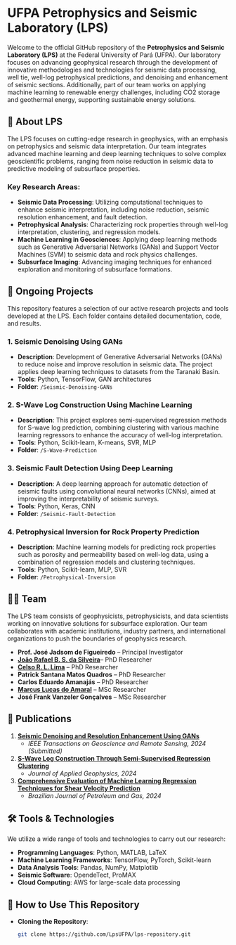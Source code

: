 # UFPA Petrophysics and Seismic Laboratory (LPS)

Welcome to the official GitHub repository of the **Petrophysics and Seismic Laboratory (LPS)** at the Federal University of Pará (UFPA). Our laboratory focuses on advancing geophysical research through the development of innovative methodologies and technologies for seismic data processing, well tie, well-log petrophysical predictions, and denoising and enhancement of seismic sections. Additionally, part of our team works on applying machine learning to renewable energy challenges, including CO2 storage and geothermal energy, supporting sustainable energy solutions.


## 🔬 About LPS

The LPS focuses on cutting-edge research in geophysics, with an emphasis on petrophysics and seismic data interpretation. Our team integrates advanced machine learning and deep learning techniques to solve complex geoscientific problems, ranging from noise reduction in seismic data to predictive modeling of subsurface properties.

### Key Research Areas:
- **Seismic Data Processing**: Utilizing computational techniques to enhance seismic interpretation, including noise reduction, seismic resolution enhancement, and fault detection.
- **Petrophysical Analysis**: Characterizing rock properties through well-log interpretation, clustering, and regression models.
- **Machine Learning in Geosciences**: Applying deep learning methods such as Generative Adversarial Networks (GANs) and Support Vector Machines (SVM) to seismic data and rock physics challenges.
- **Subsurface Imaging**: Advancing imaging techniques for enhanced exploration and monitoring of subsurface formations.

## 🚀 Ongoing Projects

This repository features a selection of our active research projects and tools developed at the LPS. Each folder contains detailed documentation, code, and results.

### 1. **Seismic Denoising Using GANs**  
   - **Description**: Development of Generative Adversarial Networks (GANs) to reduce noise and improve resolution in seismic data. The project applies deep learning techniques to datasets from the Taranaki Basin.
   - **Tools**: Python, TensorFlow, GAN architectures
   - **Folder**: `/Seismic-Denoising-GANs`

### 2. **S-Wave Log Construction Using Machine Learning**  
   - **Description**: This project explores semi-supervised regression methods for S-wave log prediction, combining clustering with various machine learning regressors to enhance the accuracy of well-log interpretation.
   - **Tools**: Python, Scikit-learn, K-means, SVR, MLP
   - **Folder**: `/S-Wave-Prediction`

### 3. **Seismic Fault Detection Using Deep Learning**  
   - **Description**: A deep learning approach for automatic detection of seismic faults using convolutional neural networks (CNNs), aimed at improving the interpretability of seismic surveys.
   - **Tools**: Python, Keras, CNN
   - **Folder**: `/Seismic-Fault-Detection`

### 4. **Petrophysical Inversion for Rock Property Prediction**  
   - **Description**: Machine learning models for predicting rock properties such as porosity and permeability based on well-log data, using a combination of regression models and clustering techniques.
   - **Tools**: Python, Scikit-learn, MLP, SVR
   - **Folder**: `/Petrophysical-Inversion`

## 👩‍💻 Team

The LPS team consists of geophysicists, petrophysicists, and data scientists working on innovative solutions for subsurface exploration. Our team collaborates with academic institutions, industry partners, and international organizations to push the boundaries of geophysics research.

- **Prof. José Jadsom de Figueiredo** – Principal Investigator
- **[João Rafael B. S. da Silveira](https://github.com/JrafaelSilveira)**– PhD Researcher
- **[Celso R. L. Lima](https://github.com/rafalima7)** – PhD Researcher
- **Patrick Santana Matos Quadros** – PhD Researcher  
- **Carlos Eduardo Amanajás** – PhD Researcher  
- **[Marcus Lucas do Amaral](https://github.com/marcuslucamaral)** – MSc Researcher  
- **José Frank Vanzeler Gonçalves** – MSc Researcher  

## 📄 Publications

1. **[Seismic Denoising and Resolution Enhancement Using GANs](#)**  
   - *IEEE Transactions on Geoscience and Remote Sensing, 2024 (Submitted)*  
2. **[S-Wave Log Construction Through Semi-Supervised Regression Clustering](https://www.sciencedirect.com/science/article/pii/S0926985124001927?casa_token=cnXBIXgU0zAAAAAA:UxQ4DKV-srx8Fu2ROKRR1S1WnK5v6pCR5nuA-itL3e1nrhjUMqjrPlAG4WJTGin7AUDyVa56hg)**  
   - *Journal of Applied Geophysics, 2024*  
3. **[Comprehensive Evaluation of Machine Learning Regression Techniques for Shear Velocity Prediction](https://www.portalabpg.org.br/bjpg/index.php/bjpg/article/viewFile/839/428)**  
   - *Brazilian Journal of Petroleum and Gas, 2024*

## 🛠️ Tools & Technologies

We utilize a wide range of tools and technologies to carry out our research:

- **Programming Languages**: Python, MATLAB, LaTeX
- **Machine Learning Frameworks**: TensorFlow, PyTorch, Scikit-learn
- **Data Analysis Tools**: Pandas, NumPy, Matplotlib
- **Seismic Software**: OpendeTect, ProMAX
- **Cloud Computing**: AWS for large-scale data processing

## 📝 How to Use This Repository

- **Cloning the Repository**: 
   ```bash
   git clone https://github.com/LpsUFPA/lps-repository.git

